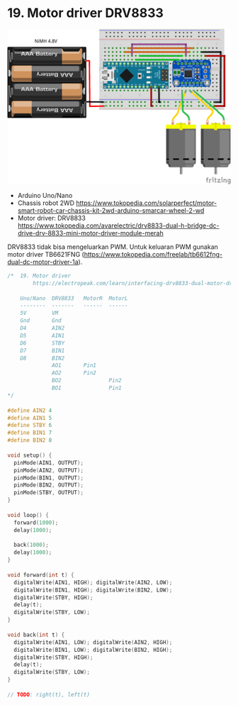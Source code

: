 # 19. Motor driver DRV8833

![](gfx/19_drv8833.png)

- Arduino Uno/Nano
- Chassis robot 2WD <https://www.tokopedia.com/solarperfect/motor-smart-robot-car-chassis-kit-2wd-arduino-smarcar-wheel-2-wd>
- Motor driver: DRV8833 <https://www.tokopedia.com/avarelectric/drv8833-dual-h-bridge-dc-drive-drv-8833-mini-motor-driver-module-merah>

DRV8833 tidak bisa mengeluarkan PWM. Untuk keluaran PWM gunakan motor driver TB6621FNG (<https://www.tokopedia.com/freelab/tb6612fng-dual-dc-motor-driver-1a>).

```ino
/*  19. Motor driver
        https://electropeak.com/learn/interfacing-drv8833-dual-motor-driver-module-with-arduino/

    Uno/Nano  DRV8833   MotorR  MotorL
    --------  -------   ------  ------
    5V        VM
    Gnd       Gnd
    D4        AIN2
    D5        AIN1
    D6        STBY
    D7        BIN1
    D8        BIN2
              AO1       Pin1
              AO2       Pin2
              BO2               Pin2
              BO1               Pin1
*/

#define AIN2 4
#define AIN1 5
#define STBY 6
#define BIN1 7
#define BIN2 8

void setup() {
  pinMode(AIN1, OUTPUT);
  pinMode(AIN2, OUTPUT);
  pinMode(BIN1, OUTPUT);
  pinMode(BIN2, OUTPUT);
  pinMode(STBY, OUTPUT);
}

void loop() {
  forward(1000);
  delay(1000);

  back(1000);
  delay(1000);
}

void forward(int t) {
  digitalWrite(AIN1, HIGH); digitalWrite(AIN2, LOW);
  digitalWrite(BIN1, HIGH); digitalWrite(BIN2, LOW);
  digitalWrite(STBY, HIGH);
  delay(t);
  digitalWrite(STBY, LOW);
}

void back(int t) {
  digitalWrite(AIN1, LOW); digitalWrite(AIN2, HIGH);
  digitalWrite(BIN1, LOW); digitalWrite(BIN2, HIGH);
  digitalWrite(STBY, HIGH);
  delay(t);
  digitalWrite(STBY, LOW);
}

// TODO: right(t), left(t)
```
